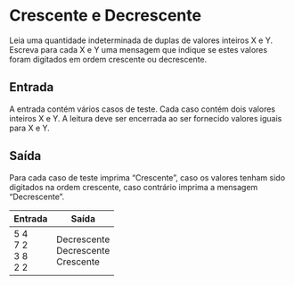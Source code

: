 # Crescente e Decrescente

Leia uma quantidade indeterminada de duplas de valores inteiros X e Y. Escreva para cada X e Y uma mensagem que indique se estes valores foram digitados em ordem crescente ou decrescente.

## Entrada

A entrada contém vários casos de teste. Cada caso contém dois valores inteiros X e Y. A leitura deve ser encerrada ao ser fornecido valores iguais para X e Y.

## Saída

Para cada caso de teste imprima “Crescente”, caso os valores tenham sido digitados na ordem crescente, caso contrário imprima a mensagem “Decrescente”.

| Entrada                        | Saída                                       |
| ------------------------------ | ------------------------------------------- |
| 5 4<br />7 2<br />3 8<br />2 2 | Decrescente<br />Decrescente<br />Crescente |

